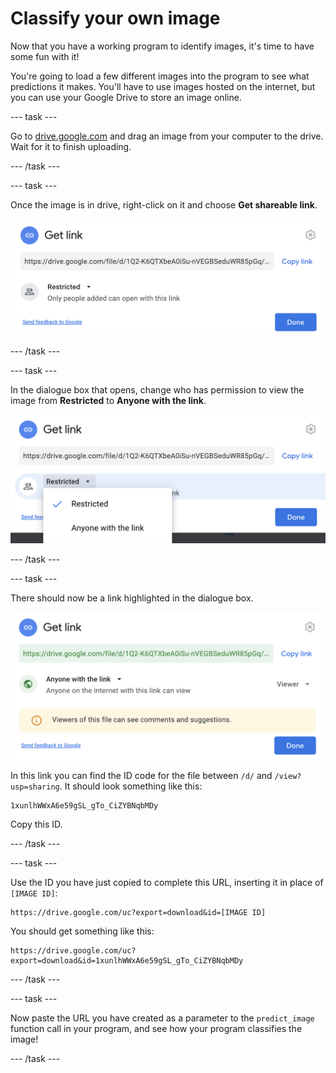 # Classify your own image
Now that you have a working program to identify images, it's time to have some fun with it!

You're going to load a few different images into the program to see what predictions it makes. You'll have to use images hosted on the internet, but you can use your Google Drive to store an image online.    

--- task ---

Go to [drive.google.com](https://drive.google.com/) and drag an image from your computer to the drive. Wait for it to finish uploading.

--- /task ---


--- task ---

Once the image is in drive, right-click on it and choose **Get shareable link**. 

![The Google Drive 'Get link' dialogue.](images/get_shareable_link.png)

--- /task ---

--- task ---

In the dialogue box that opens, change who has permission to view the image from **Restricted** to **Anyone with the link**.

![The Google Drive 'Get link' dialogue, with the permissions menu open.](images/link_permissions.png)

--- /task ---

--- task ---

There should now be a link highlighted in the dialogue box.

![The Google Drive 'Get link' dialogue, showing that anyone with the link can access the file. The link to the file is highlighted.](images/link_updated.png)

In this link you can find the ID code for the file between `/d/` and `/view?usp=sharing`. It should look something like this:

```
1xunlhWWxA6e59gSL_gTo_CiZYBNqbMDy
```

Copy this ID.

--- /task ---

--- task ---

Use the ID you have just copied to complete this URL, inserting it in place of `[IMAGE ID]`:

```
https://drive.google.com/uc?export=download&id=[IMAGE ID]
```

You should get something like this:

```
https://drive.google.com/uc?export=download&id=1xunlhWWxA6e59gSL_gTo_CiZYBNqbMDy
```

--- /task ---

--- task ---

Now paste the URL you have created as a parameter to the `predict_image` function call in your program, and see how your program classifies the image!

--- /task ---
